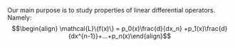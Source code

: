 Our main purpose is to study properties of linear differential operators. Namely:
$$\begin{align} \mathcal{L}\{f(x)\} = p_0(x)\frac{d}{dx_n} +p_1(x)\frac{d}{dx^{n-1}}+...+p_n(x)\end{align}$$